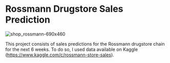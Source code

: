# Rossmann Drugstore Sales Prediction

![shop_rossmann-690x460](https://user-images.githubusercontent.com/102910250/196037511-40138caf-fa87-45e6-81d6-7b875765bd7f.jpg)

This project consists of sales predictions for the Rossmann drugstore chain for the next 6 weeks.
To do so, I used data available on Kaggle (https://www.kaggle.com/c/rossmann-store-sales). 

